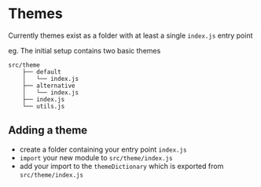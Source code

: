# Themes

Currently themes exist as a folder with at least a single `index.js` entry point

eg. The initial setup contains two basic themes
```
src/theme
    ├── default
    │   └── index.js
    ├── alternative
    │   └── index.js
    ├── index.js
    └── utils.js
```


## Adding a theme

- create a folder containing your entry point `index.js`
- `import` your new module to `src/theme/index.js`
- add your import to the `themeDictionary` which is exported from `src/theme/index.js`